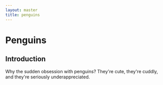 ```yaml
---
layout: master
title: penguins
---
```

# Penguins

## Introduction

Why the sudden obsession with penguins? They're cute, they're cuddly, and they're seriously underappreciated.